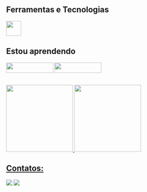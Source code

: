 



## Ferramentas e Tecnologias

<img src="https://cdn.jsdelivr.net/gh/devicons/devicon/icons/git/git-original.svg" width="40" height="40"/>


## Estou aprendendo

<img src="https://img.shields.io/badge/JavaScript-F7DF1E?style=for-the-badge&logo=javascript&logoColor=black" width="126.5" height="28"/>
<img src="https://img.shields.io/badge/Python-14354C?style=for-the-badge&logo=python&logoColor=white" width="126.5" height="28"/>



##

<div>
<a href="https://github.com/erikeugenio">
<img height="180em" src="https://github-readme-stats.vercel.app/api/top-langs/?username=erikeugenio&layout=compact&langs_count=7&theme=dracula"/>
<img height="180em" src="https://github-readme-stats.vercel.app/api?username=erikeugenio&show_icons=true&theme=dracula&include_all_commits=true&count_private=true"/>
</div>


## Contatos:

<div>
<!-- <a href="https://www.youtube.com/seu-canal-youtube-aqui" target="_blank"><img src="https://img.shields.io/badge/YouTube-FF0000?style=for-the-badge&logo=youtube&logoColor=white" target="_blank"></a> -->
<!-- <a href="https://instagram.com/seu-usuário-instagram-aqui" target="_blank"><img src="https://img.shields.io/badge/-Instagram-%23E4405F?style=for-the-badge&logo=instagram&logoColor=white" target="_blank"></a> -->
<!-- <a href="https://www.twitch.tv/seu-usuário-aqui" target="_blank"><img src="https://img.shields.io/badge/Twitch-9146FF?style=for-the-badge&logo=twitch&logoColor=white" target="_blank"></a> -->
<a href = "mailto:contato@seu-usuário-aqui"><img src="https://img.shields.io/badge/Gmail-D14836?style=for-the-badge&logo=gmail&logoColor=white" target="_blank"></a>
<a href="https://www.linkedin.com/in/seu-usuário-linkedln-aqui" target="_blank"><img src="https://img.shields.io/badge/-LinkedIn-%230077B5?style=for-the-badge&logo=linkedin&logoColor=white" target="_blank"></a>   






</div>